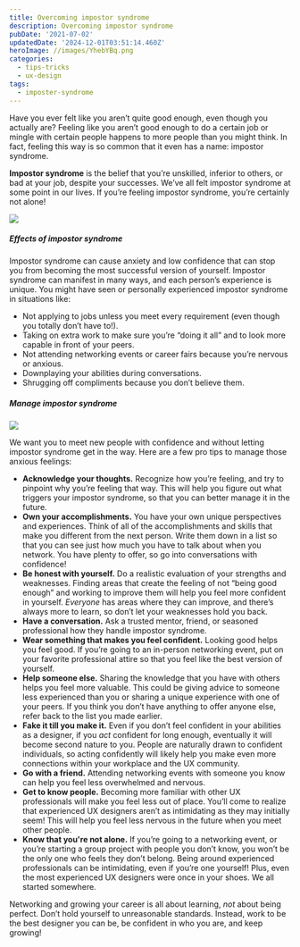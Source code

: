 ```yaml
---
title: Overcoming impostor syndrome
description: Overcoming impostor syndrome
pubDate: '2021-07-02'
updatedDate: '2024-12-01T03:51:14.460Z'
heroImage: //images/YhebYBq.png
categories:
  - tips-tricks
  - ux-design
tags:
  - imposter-syndrome
---
```


Have you ever felt like you aren’t quite good enough, even though you actually are? Feeling like you aren’t good enough to do a certain job or mingle with certain people happens to more people than you might think. In fact, feeling this way is so common that it even has a name: impostor syndrome.

**Impostor syndrome** is the belief that you’re unskilled, inferior to others, or bad at your job, despite your successes. We’ve all felt impostor syndrome at some point in our lives. If you’re feeling impostor syndrome, you’re certainly not alone!

![](/blog/images/YhebYBq.png)

##### Effects of impostor syndrome

Impostor syndrome can cause anxiety and low confidence that can stop you from becoming the most successful version of yourself. Impostor syndrome can manifest in many ways, and each person’s experience is unique. You might have seen or personally experienced impostor syndrome in situations like: 

<!--more-->

- Not applying to jobs unless you meet every requirement (even though you totally don’t have to!).
- Taking on extra work to make sure you’re “doing it all” and to look more capable in front of your peers.
- Not attending networking events or career fairs because you’re nervous or anxious.
- Downplaying your abilities during conversations.
- Shrugging off compliments because you don’t believe them.

##### Manage impostor syndrome

![](/images/ySPqdCv.png)

We want you to meet new people with confidence and without letting impostor syndrome get in the way. Here are a few pro tips to manage those anxious feelings:

- **Acknowledge your thoughts.** Recognize how you’re feeling, and try to pinpoint why you’re feeling that way. This will help you figure out what triggers your impostor syndrome, so that you can better manage it in the future.
- **Own your accomplishments.** You have your own unique perspectives and experiences. Think of all of the accomplishments and skills that make you different from the next person. Write them down in a list so that you can see just how much you have to talk about when you network. You have plenty to offer, so go into conversations with confidence!
- **Be honest with yourself.** Do a realistic evaluation of your strengths and weaknesses. Finding areas that create the feeling of not “being good enough” and working to improve them will help you feel more confident in yourself. _Everyone_ has areas where they can improve, and there’s always more to learn, so don’t let your weaknesses hold you back.
- **Have a conversation.** Ask a trusted mentor, friend, or seasoned professional how they handle impostor syndrome.
- **Wear something that makes you feel confident.** Looking good helps you feel good. If you’re going to an in-person networking event, put on your favorite professional attire so that you feel like the best version of yourself.
- **Help someone else.** Sharing the knowledge that you have with others helps you feel more valuable. This could be giving advice to someone less experienced than you or sharing a unique experience with one of your peers. If you think you don’t have anything to offer anyone else, refer back to the list you made earlier.
- **Fake it till you make it.** Even if you don’t feel confident in your abilities as a designer, if you _act_ confident for long enough, eventually it will become second nature to you. People are naturally drawn to confident individuals, so acting confidently will likely help you make even more connections within your workplace and the UX community. 
- **Go with a friend.** Attending networking events with someone you know can help you feel less overwhelmed and nervous.
- **Get to know people.** Becoming more familiar with other UX professionals will make you feel less out of place. You’ll come to realize that experienced UX designers aren’t as intimidating as they may initially seem! This will help you feel less nervous in the future when you meet other people. 
- **Know that you're not alone.** If you’re going to a networking event, or you’re starting a group project with people you don’t know, you won’t be the only one who feels they don’t belong. Being around experienced professionals can be intimidating, even if you’re one yourself! Plus, even the most experienced UX designers were once in your shoes. We all started somewhere. 

Networking and growing your career is all about learning, _not_ about being perfect. Don’t hold yourself to unreasonable standards. Instead, work to be the best designer you can be, be confident in who you are, and keep growing!
